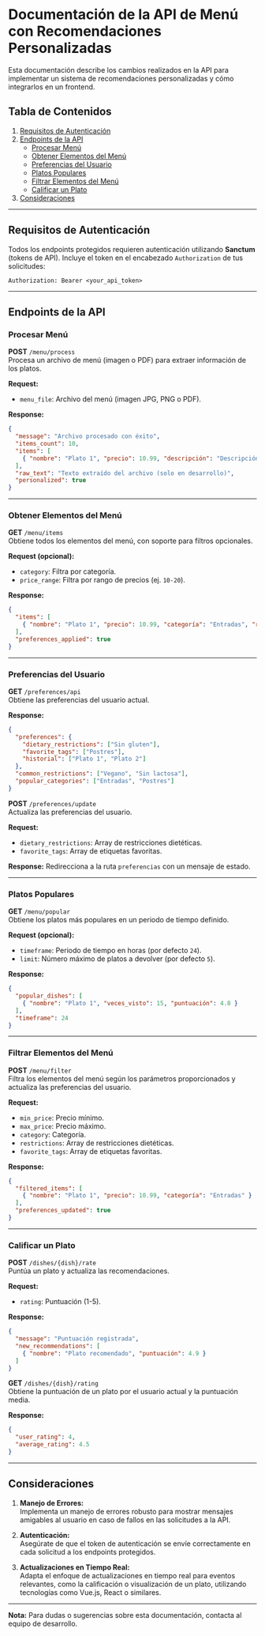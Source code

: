 # Documentación de la API de Menú con Recomendaciones Personalizadas

Esta documentación describe los cambios realizados en la API para implementar un sistema de recomendaciones personalizadas y cómo integrarlos en un frontend. 

## Tabla de Contenidos
1. [Requisitos de Autenticación](#requisitos-de-autenticación)  
2. [Endpoints de la API](#endpoints-de-la-api)  
   - [Procesar Menú](#procesar-menú)  
   - [Obtener Elementos del Menú](#obtener-elementos-del-menú)  
   - [Preferencias del Usuario](#preferencias-del-usuario)  
   - [Platos Populares](#platos-populares)  
   - [Filtrar Elementos del Menú](#filtrar-elementos-del-menú)  
   - [Calificar un Plato](#calificar-un-plato)  
3. [Consideraciones](#consideraciones)  

---

## Requisitos de Autenticación

Todos los endpoints protegidos requieren autenticación utilizando **Sanctum** (tokens de API). Incluye el token en el encabezado `Authorization` de tus solicitudes:

```
Authorization: Bearer <your_api_token>
```

---

## Endpoints de la API

### Procesar Menú
**POST** `/menu/process`  
Procesa un archivo de menú (imagen o PDF) para extraer información de los platos.  

**Request:**
- `menu_file`: Archivo del menú (imagen JPG, PNG o PDF).

**Response:**
```json
{
  "message": "Archivo procesado con éxito",
  "items_count": 10,
  "items": [
    { "nombre": "Plato 1", "precio": 10.99, "descripción": "Descripción", "categoría": "Entradas", "alérgenos": ["Gluten"] }
  ],
  "raw_text": "Texto extraído del archivo (solo en desarrollo)",
  "personalized": true
}
```

---

### Obtener Elementos del Menú
**GET** `/menu/items`  
Obtiene todos los elementos del menú, con soporte para filtros opcionales.  

**Request (opcional):**
- `category`: Filtra por categoría.  
- `price_range`: Filtra por rango de precios (ej. `10-20`).

**Response:**
```json
{
  "items": [
    { "nombre": "Plato 1", "precio": 10.99, "categoría": "Entradas", "recommendation_score": 4.5 }
  ],
  "preferences_applied": true
}
```

---

### Preferencias del Usuario
**GET** `/preferences/api`  
Obtiene las preferencias del usuario actual.

**Response:**
```json
{
  "preferences": {
    "dietary_restrictions": ["Sin gluten"],
    "favorite_tags": ["Postres"],
    "historial": ["Plato 1", "Plato 2"]
  },
  "common_restrictions": ["Vegano", "Sin lactosa"],
  "popular_categories": ["Entradas", "Postres"]
}
```

**POST** `/preferences/update`  
Actualiza las preferencias del usuario.  

**Request:**
- `dietary_restrictions`: Array de restricciones dietéticas.  
- `favorite_tags`: Array de etiquetas favoritas.  

**Response:**
Redirecciona a la ruta `preferencias` con un mensaje de estado.

---

### Platos Populares
**GET** `/menu/popular`  
Obtiene los platos más populares en un periodo de tiempo definido.  

**Request (opcional):**
- `timeframe`: Periodo de tiempo en horas (por defecto `24`).  
- `limit`: Número máximo de platos a devolver (por defecto `5`).  

**Response:**
```json
{
  "popular_dishes": [
    { "nombre": "Plato 1", "veces_visto": 15, "puntuación": 4.8 }
  ],
  "timeframe": 24
}
```

---

### Filtrar Elementos del Menú
**POST** `/menu/filter`  
Filtra los elementos del menú según los parámetros proporcionados y actualiza las preferencias del usuario.  

**Request:**
- `min_price`: Precio mínimo.  
- `max_price`: Precio máximo.  
- `category`: Categoría.  
- `restrictions`: Array de restricciones dietéticas.  
- `favorite_tags`: Array de etiquetas favoritas.  

**Response:**
```json
{
  "filtered_items": [
    { "nombre": "Plato 1", "precio": 10.99, "categoría": "Entradas" }
  ],
  "preferences_updated": true
}
```

---

### Calificar un Plato
**POST** `/dishes/{dish}/rate`  
Puntúa un plato y actualiza las recomendaciones.  

**Request:**
- `rating`: Puntuación (1-5).  

**Response:**
```json
{
  "message": "Puntuación registrada",
  "new_recommendations": [
    { "nombre": "Plato recomendado", "puntuación": 4.9 }
  ]
}
```

**GET** `/dishes/{dish}/rating`  
Obtiene la puntuación de un plato por el usuario actual y la puntuación media.  

**Response:**
```json
{
  "user_rating": 4,
  "average_rating": 4.5
}
```

---

## Consideraciones

1. **Manejo de Errores:**  
   Implementa un manejo de errores robusto para mostrar mensajes amigables al usuario en caso de fallos en las solicitudes a la API.

2. **Autenticación:**  
   Asegúrate de que el token de autenticación se envíe correctamente en cada solicitud a los endpoints protegidos.

3. **Actualizaciones en Tiempo Real:**  
   Adapta el enfoque de actualizaciones en tiempo real para eventos relevantes, como la calificación o visualización de un plato, utilizando tecnologías como Vue.js, React o similares.

--- 

**Nota:** Para dudas o sugerencias sobre esta documentación, contacta al equipo de desarrollo.
